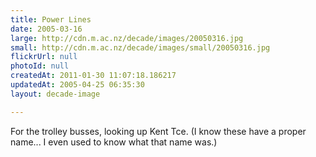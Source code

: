 ```yaml
---
title: Power Lines
date: 2005-03-16
large: http://cdn.m.ac.nz/decade/images/20050316.jpg
small: http://cdn.m.ac.nz/decade/images/small/20050316.jpg
flickrUrl: null
photoId: null
createdAt: 2011-01-30 11:07:18.186217
updatedAt: 2005-04-25 06:35:30
layout: decade-image

---
```

For the trolley busses, looking up Kent Tce. (I know these have a proper name... I even used to know what that name was.)

